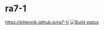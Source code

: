 # ra7-1
https://kittennik.github.io/ra7-1/
[![Build status](https://ci.appveyor.com/api/projects/status/wrnubkw3nrsdep8s?svg=true)](https://ci.appveyor.com/project/Kittennik65959/ra7-1)

